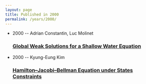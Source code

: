 ```yaml
---
layout: page
title: Published in 2000
permalink: /years/2000/
---
```


<ul class="post-list">

  <li>
    <span class="post-meta">2000 -- Adrian Constantin, Luc Molinet</span>
    <h3><a class="post-link" href="../../global-weak-solutions-for-a-shallow-water-equation">Global Weak Solutions for a Shallow Water Equation</a></h3>
  </li>
  <li>
    <span class="post-meta">2000 -- Kyung-Eung Kim</span>
    <h3><a class="post-link" href="../../hamilton-jacobi-bellman-equation-under-states-constraints">Hamilton–Jacobi–Bellman Equation under States Constraints</a></h3>
  </li>
</ul>
